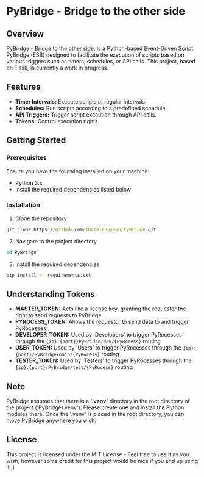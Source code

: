 # PyBridge - Bridge to the other side

## Overview

PyBridge - Bridge to the other side, is a Python-based Event-Driven Script PyBridge (ESB) designed to facilitate the execution of scripts based on various triggers such as timers, schedules, or API calls. This project, based on Flask, is currently a work in progress.

## Features

- **Timer Intervals:** Execute scripts at regular intervals.
- **Schedules:** Run scripts according to a predefined schedule.
- **API Triggers:** Trigger script execution through API calls.
- **Tokens:** Control execution rights.

## Getting Started

### Prerequisites

Ensure you have the following installed on your machine:

- Python 3.x
- Install the required dependencies listed below


### Installation

1. Clone the repository
```cmd
git clone https://github.com/thatsleepyman/PyBridge.git
```

2. Navigate to the project directory
```cmd
cd PyBridge
```

3. Install the required dependencies
```cmd
pip install -r requirements.txt
```
## Understanding Tokens
- **MASTER_TOKEN:** Acts like a license key, granting the requestor the right to send requests to PyBridge
- **PYROCESS_TOKEN:** Allows the requestor to send data to and trigger PyRocesses
- **DEVELOPER_TOKEN:** Used by 'Developers' to trigger PyRocesses through the ``{ip}:{port}/PyBridge/dev/{PyRocess}`` routing
- **USER_TOKEN:** Used by 'Users' to trigger PyRocesses through the ``{ip}:{port}/PyBridge/main/{PyRocess}`` routing
- **TESTER_TOKEN:** Used by 'Testers' to trigger PyRocesses through the ``{ip}:{port}/PyBridge/test/{PyRocess}`` routing

## Note
PyBridge assumes that there is a **'.venv'** directory in the root directory of the project ('PyBridge/.venv'). Please create one and install the Python modules there. Once the '.venv' is placed in the root directory, you can move PyBridge anywhere you wish.

## License
This project is licensed under the MIT License - Feel free to use it as you wish, however some credit for this project would be nice if you end up using it ;)

